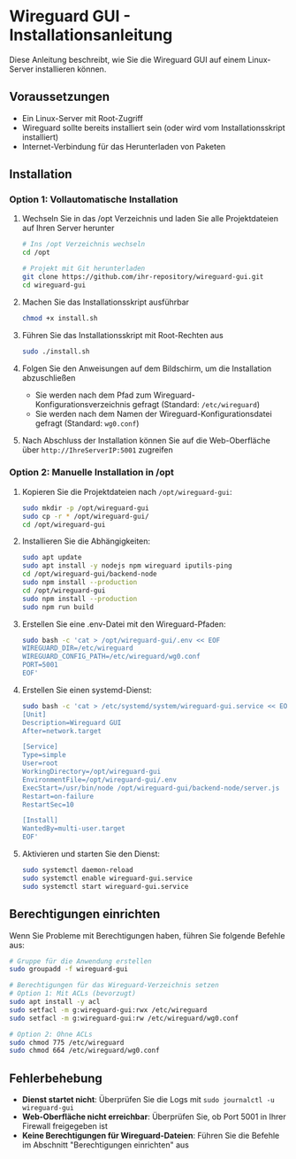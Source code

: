 # Wireguard GUI - Installationsanleitung

Diese Anleitung beschreibt, wie Sie die Wireguard GUI auf einem Linux-Server installieren können.

## Voraussetzungen

- Ein Linux-Server mit Root-Zugriff
- Wireguard sollte bereits installiert sein (oder wird vom Installationsskript installiert)
- Internet-Verbindung für das Herunterladen von Paketen

## Installation

### Option 1: Vollautomatische Installation

1. Wechseln Sie in das /opt Verzeichnis und laden Sie alle Projektdateien auf Ihren Server herunter
   ```bash
   # Ins /opt Verzeichnis wechseln
   cd /opt
   
   # Projekt mit Git herunterladen
   git clone https://github.com/ihr-repository/wireguard-gui.git
   cd wireguard-gui
   ```

2. Machen Sie das Installationsskript ausführbar
   ```bash
   chmod +x install.sh
   ```

3. Führen Sie das Installationsskript mit Root-Rechten aus
   ```bash
   sudo ./install.sh
   ```

4. Folgen Sie den Anweisungen auf dem Bildschirm, um die Installation abzuschließen
   - Sie werden nach dem Pfad zum Wireguard-Konfigurationsverzeichnis gefragt (Standard: `/etc/wireguard`)
   - Sie werden nach dem Namen der Wireguard-Konfigurationsdatei gefragt (Standard: `wg0.conf`)

5. Nach Abschluss der Installation können Sie auf die Web-Oberfläche über `http://IhreServerIP:5001` zugreifen

### Option 2: Manuelle Installation in /opt

1. Kopieren Sie die Projektdateien nach `/opt/wireguard-gui`:
   ```bash
   sudo mkdir -p /opt/wireguard-gui
   sudo cp -r * /opt/wireguard-gui/
   cd /opt/wireguard-gui
   ```

2. Installieren Sie die Abhängigkeiten:
   ```bash
   sudo apt update
   sudo apt install -y nodejs npm wireguard iputils-ping
   cd /opt/wireguard-gui/backend-node
   sudo npm install --production
   cd /opt/wireguard-gui
   sudo npm install --production
   sudo npm run build
   ```

3. Erstellen Sie eine .env-Datei mit den Wireguard-Pfaden:
   ```bash
   sudo bash -c 'cat > /opt/wireguard-gui/.env << EOF
   WIREGUARD_DIR=/etc/wireguard
   WIREGUARD_CONFIG_PATH=/etc/wireguard/wg0.conf
   PORT=5001
   EOF'
   ```

4. Erstellen Sie einen systemd-Dienst:
   ```bash
   sudo bash -c 'cat > /etc/systemd/system/wireguard-gui.service << EOF
   [Unit]
   Description=Wireguard GUI
   After=network.target
   
   [Service]
   Type=simple
   User=root
   WorkingDirectory=/opt/wireguard-gui
   EnvironmentFile=/opt/wireguard-gui/.env
   ExecStart=/usr/bin/node /opt/wireguard-gui/backend-node/server.js
   Restart=on-failure
   RestartSec=10
   
   [Install]
   WantedBy=multi-user.target
   EOF'
   ```

5. Aktivieren und starten Sie den Dienst:
   ```bash
   sudo systemctl daemon-reload
   sudo systemctl enable wireguard-gui.service
   sudo systemctl start wireguard-gui.service
   ```

## Berechtigungen einrichten

Wenn Sie Probleme mit Berechtigungen haben, führen Sie folgende Befehle aus:

```bash
# Gruppe für die Anwendung erstellen
sudo groupadd -f wireguard-gui

# Berechtigungen für das Wireguard-Verzeichnis setzen
# Option 1: Mit ACLs (bevorzugt)
sudo apt install -y acl
sudo setfacl -m g:wireguard-gui:rwx /etc/wireguard
sudo setfacl -m g:wireguard-gui:rw /etc/wireguard/wg0.conf

# Option 2: Ohne ACLs
sudo chmod 775 /etc/wireguard
sudo chmod 664 /etc/wireguard/wg0.conf
```

## Fehlerbehebung

- **Dienst startet nicht**: Überprüfen Sie die Logs mit `sudo journalctl -u wireguard-gui`
- **Web-Oberfläche nicht erreichbar**: Überprüfen Sie, ob Port 5001 in Ihrer Firewall freigegeben ist
- **Keine Berechtigungen für Wireguard-Dateien**: Führen Sie die Befehle im Abschnitt "Berechtigungen einrichten" aus 